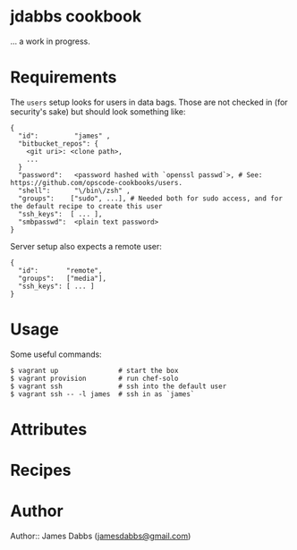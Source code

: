 # jdabbs cookbook

... a work in progress.

# Requirements

The `users` setup looks for users in data bags. Those are not checked in (for security's sake)
but should look something like:

```
{
  "id":         "james" ,
  "bitbucket_repos": {
    <git uri>: <clone path>,
    ...
  }
  "password":   <password hashed with `openssl passwd`>, # See: https://github.com/opscode-cookbooks/users.
  "shell":      "\/bin\/zsh" ,
  "groups":    ["sudo", ...], # Needed both for sudo access, and for the default recipe to create this user
  "ssh_keys":  [ ... ],
  "smbpasswd":  <plain text password>
}
```

Server setup also expects a remote user:

```
{
  "id":       "remote",
  "groups":   ["media"],
  "ssh_keys": [ ... ]
}
```

# Usage

Some useful commands:

```
$ vagrant up               # start the box
$ vagrant provision        # run chef-solo
$ vagrant ssh              # ssh into the default user
$ vagrant ssh -- -l james  # ssh in as `james`
```

# Attributes

# Recipes

# Author

Author:: James Dabbs (jamesdabbs@gmail.com)
